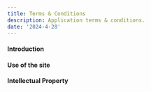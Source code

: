```yaml
---
title: Terms & Conditions
description: Application terms & conditions.
date: '2024-4-28'
---
```


#### Introduction

#### Use of the site

#### Intellectual Property